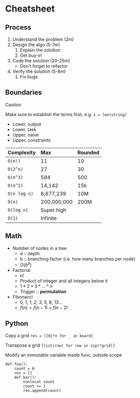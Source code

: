 # Cheatsheet

## Process

1. Understand the problem (2m)
2. Design the algo (5-7m)
	1. Explain the solution
	2. Get buy-in
3. Code the solution (20-25m)
	- Don't forget to refactor
4. Verify the solution (5-8m)
	1. Fix bugs

## Boundaries

> [!caution]
> Make sure to establish the terms first, e.g. `s = len(string)`

- Lower, output
- Lower, task
- Upper, naive
- Upper, constraints

| Complexity   | Max         | Rounded |
| ------------ | :---------- | ------- |
| `O(n!)`      | 11          | 10      |
| `O(2^n)`     | 27          | 30      |
| `O(n^3)`     | 584         | 500     |
| `O(n^2)`     | 14,142      | 15k     |
| `O(n log n)` | 8,677,239   | 10M     |
| `O(n)`       | 200,000,000 | 200M    |
| `O(log n)`   | Super high  |         |
| `O(1)`       | Infinite    |         |

## Math

- Number of nodes in a tree
	- d :: depth
	- b :: branching factor (i.e. how many branches per node)
	- $O(b^d)$
- Factorial
	- n!
	- Product of integer and all integers below it
	- $1 * 2 * 3 * … * n$
	- Trigger :: **permutation**
- Fibonacci
	- 0, 1, 1, 2, 3, 5, 8, 13…
	- $f(n) = f(n-1) + f(n-2)$

## Python

Copy a grid
`res = [[0]*n for _ in board]`

Transpose a grid
`[list(row) for row in zip(*grid)]`

Modify an immutable variable inside func, outside scope
```
def foo():
	count = 0
	res = []
	def bar():
		nonlocal count
		count += 1
		res.append(count)
```